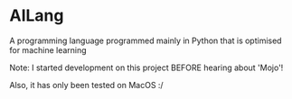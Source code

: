 # AILang
A programming language programmed mainly in Python that is optimised for machine learning

Note: I started development on this project BEFORE hearing about 'Mojo'!

Also, it has only been tested on MacOS :/

